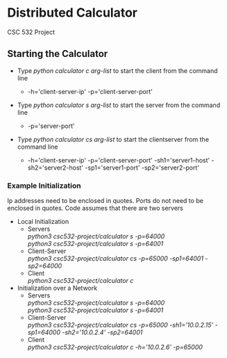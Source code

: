 # Distributed Calculator
CSC 532 Project
## Starting the Calculator
* Type _python calculator c arg-list_ to start the client from the command line

  * -h='client-server-ip' -p='client-server-port'

* Type _python calculator s arg-list_ to start the server from the command line

  * -p='server-port'

* Type _python calculator cs arg-list_ to start the clientserver from the command line

  * -h='client-server-ip' -p='client-server-port' -sh1='server1-host'  -sh2='server2-host' -sp1='server1-port' -sp2='server2-port'

### Example Initialization
Ip addresses need to be enclosed in quotes. Ports do not need to be enclosed in quotes.
Code assumes that there are two servers
* Local Initialization
  * Servers \
_python3 csc532-project/calculator s -p=64000_ \
_python3 csc532-project/calculator s -p=64001_ 
  * Client-Server \
_python3 csc532-project/calculator cs -p=65000 -sp1=64001 -sp2=64000_ 
  * Client \
_python3 csc532-project/calculator c_ 
* Initialization over a Network 
  * Servers \
_python3 csc532-project/calculator s -p=64000_ \
_python3 csc532-project/calculator s -p=64001_ 
  * Client-Server \
_python3 csc532-project/calculator cs -p=65000 -sh1='10.0.2.15' -sp1=64000 -sh2='10.0.2.4' -sp2=64001_ 
  * Client \
_python3 csc532-project/calculator c -h='10.0.2.6' -p=65000_
